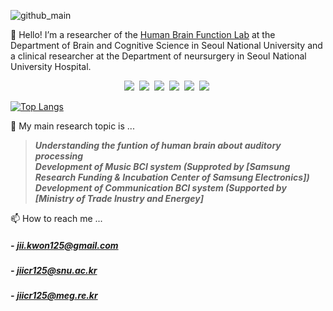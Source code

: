 
![github_main](https://user-images.githubusercontent.com/55378421/196393286-803a078b-c133-4b0c-90a1-325f22393592.png)


🔭 Hello! I’m a researcher of the [Human Brain Function Lab](https://www.hbf.re.kr/) at the Department of Brain and Cognitive Science in Seoul National University and a clinical researcher at the Department of neursurgery in Seoul National University Hospital.



<p align="center">
<img src="https://img.shields.io/badge/Python-3766AB?style=flat-square&logo=Python&logoColor=white"/></a>&nbsp 
<img src="https://img.shields.io/badge/-Matlab-8f231d?style=flat-square"/></a>&nbsp 
<img src="https://img.shields.io/badge/Origin-F56C2D?style=flat-square&logo=Origin&logoColor=white"/></a>&nbsp
<img src="https://img.shields.io/badge/LaTeX-008080?style=flat-square&logo=LaTeX&logoColor=white"/></a>&nbsp 
<img src="https://img.shields.io/badge/Mendeley-9D1620?style=flat-square&logo=Mendeley&logoColor=white"/></a>&nbsp 
<img src="https://img.shields.io/badge/Endnote-ECD53F?style=flat-square&logo=.ENV&logoColor=white"/></a>&nbsp 

[![Top Langs](https://github-readme-stats.vercel.app/api/top-langs/?username=JII-KWON&layout=compact)](https://github.com/anuraghazra/github-readme-stats)




🌱 My main research topic is ...
 > ***Understanding the funtion of human brain about auditory processing***  
 > ***Development of Music BCI system (Supproted by [Samsung Research Funding & Incubation Center of Samsung Electronics])***  
 > ***Development of Communication BCI system (Supported by [Ministry of Trade Inustry and Energey]***  




📫 How to reach me ...
  ##### - jii.kwon125@gmail.com
  ##### - jiicr125@snu.ac.kr
  ##### - jiicr125@meg.re.kr


